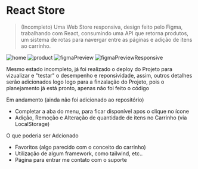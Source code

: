# React Store
>(Incompleto) Uma Web Store responsiva, design feito pelo Figma, trabalhando com React, consumindo uma API que retorna produtos,
>um sistema de rotas para navergar entre as páginas e adição de itens ao carrinho.

![home](https://github.com/renansouzasm/React-store/assets/101893896/860a22a9-b74b-449b-8497-bfac29db6b94)
![product](https://github.com/renansouzasm/React-store/assets/101893896/d99f1eeb-b829-4d41-8294-f13705bdd0e6)
![figmaPreview](https://github.com/renansouzasm/React-store/assets/101893896/76f10002-e5ff-4e44-a4f6-50a7bbd8f586)
![figmaPreviewResponsive](https://github.com/renansouzasm/React-store/assets/101893896/43ec4e07-12cb-4421-ae9c-c6213f5c192d)


Mesmo estado incompleto, já foi realizado o deploy do Projeto para vizualizar e "testar" o desempenho e reponsividade, assim, outros detalhes serão adicionados
logo logo para a finzalação do Projeto, pois o planejamento já está pronto, apenas não foi feito o código

Em andamento (ainda não foi adicionado ao repositório)
- Completar a aba do menu, para ficar disponível apos o clique no ícone
- Adição, Remoção e Alteração de quantidade de itens no Carrinho (via LocalStorage)

O que poderia ser Adcionado
- Favoritos (algo parecido com o conceito do carrinho)
- Utilização de algum framework, como tailwind, etc..
- Página para entrar me contato com o suporte

